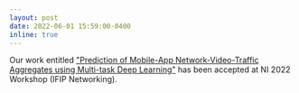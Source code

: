 ```yaml
---
layout: post
date: 2022-06-01 15:59:00-0400
inline: true
---
```


Our work entitled <a href="https://ieeexplore.ieee.org/abstract/document/9829800"> "Prediction of Mobile-App Network-Video-Traffic Aggregates using Multi-task Deep Learning"</a> has been accepted at NI 2022 Workshop (IFIP Networking).